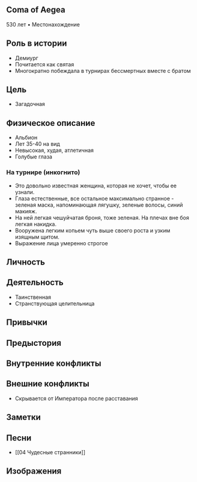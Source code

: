 ## Coma of Aegea

530 лет • Местонахождение

## Роль в истории

* Демиург
* Почитается как святая
* Многократно побеждала в турнирах бессмертных вместе с братом

## Цель

* Загадочная

## Физическое описание

* Альбион
* Лет 35-40 на вид
* Невысокая, худая, атлетичная
* Голубые глаза

### На турнире (инкогнито)

* Это довольно известная женщина, которая не хочет, чтобы ее узнали.
* Глаза естественные, все остальное максимально странное - зеленая маска, напоминающая лягушку, зеленые волосы, синий макияж.
* На ней легкая чешуйчатая броня, тоже зеленая. На плечах вне боя легкая накидка.
* Вооружена легким копьем чуть выше своего роста и узким изящным щитом.
* Выражение лица умеренно строгое

## Личность


## Деятельность

* Таинственная
* Странствующая целительница

## Привычки


## Предыстория


## Внутренние конфликты


## Внешние конфликты

* Скрывается от Императора после расставания

## Заметки


## Песни

* [[04 Чудесные странники]]

## Изображения

